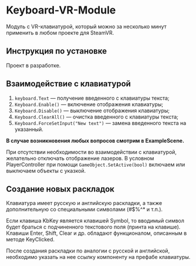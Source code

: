 

# Keyboard-VR-Module

Модуль с VR-клавиатурой, который можно за несколько минут применить в любом проекте для SteamVR.

## Инструкция по установке

Проект в разработке.
<!---

[//]: # (TODO: Скриншоты по установке)

1. Устанавливаем SteamVR, если этого еще не сделали;
2. Скачиваем Unity Package из вкладки Releases;
3. Импортируем файл Unity Package;
4. Добавляем на обе руки игрока префаб KbKeyPointer;
5. Добавляем на сцену префаб клавиатуры;

-->

## Взаимодействие с клавиатурой

1. `keyboard.Text` — получение введенного с клавиатуры текста;
2. `Keyboard.Enable()` — включение отображения клавиатуры;
3. `Keyboard.Disable()` — выключение отображения клавиатуры;
4. `Keyboard.ClearAll()` — очистка введенного с клавиатуры текста;
5. `Keyboard.ForceSetInput("New text")` — замена введенного текста на указанный.

**В случае возникновения любых вопросов смотрим в ExampleScene.**

При отсутствии необходимости во взаимодействии с клавиатурой, желательно отключать отображение лазеров. В условном PlayerController при помощи `GameObject.SetActive(bool)` включаем или выключаем объекты с указкой.

[//]: # (Не будет актуально с новым способом ввода)

## Создание новых раскладок

Клавиатура имеет русскую и английскую раскладки, а также дополнительную со специальными символами (#$%^* и т.п.).

Если клавиша KbKey является клавишей Symbol, то вводимый символ будет браться с подчиненного текстового поля (принта на клавише). Клавиши Enter, Shift, Clear и др. обладают функционалом, описанным в методе KeyClicked.

После создания раскладки по аналогии с русской и английской, необходимо указать на нее ссылку компоненту на префабе клавиатуры.

[//]: # (TODO: Скриншот массива ссылок на раскладки)